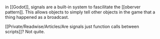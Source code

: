 in [[Godot]], signals are a built-in system to fascilitate the [[oberver pattern]]. This allows objects to simply tell other objects in the game that a thing happened as a broadcast.

[[Private/Readwise/Articles/Are signals just function calls between scripts]]? Not quite. 